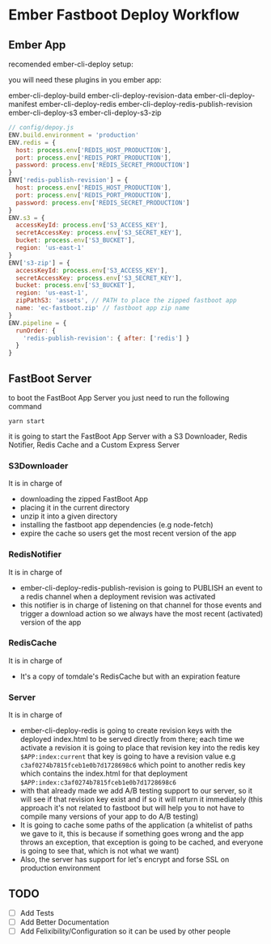 # Ember Fastboot Deploy Workflow

## Ember App

recomended ember-cli-deploy setup:

you will need these plugins in you ember app:

ember-cli-deploy-build
ember-cli-deploy-revision-data
ember-cli-deploy-manifest
ember-cli-deploy-redis
ember-cli-deploy-redis-publish-revision
ember-cli-deploy-s3
ember-cli-deploy-s3-zip

```js
// config/depoy.js
ENV.build.environment = 'production'
ENV.redis = {
  host: process.env['REDIS_HOST_PRODUCTION'],
  port: process.env['REDIS_PORT_PRODUCTION'],
  password: process.env['REDIS_SECRET_PRODUCTION']
}
ENV['redis-publish-revision'] = {
  host: process.env['REDIS_HOST_PRODUCTION'],
  port: process.env['REDIS_PORT_PRODUCTION'],
  password: process.env['REDIS_SECRET_PRODUCTION']
}
ENV.s3 = {
  accessKeyId: process.env['S3_ACCESS_KEY'],
  secretAccessKey: process.env['S3_SECRET_KEY'],
  bucket: process.env['S3_BUCKET'],
  region: 'us-east-1'
}
ENV['s3-zip'] = {
  accessKeyId: process.env['S3_ACCESS_KEY'],
  secretAccessKey: process.env['S3_SECRET_KEY'],
  bucket: process.env['S3_BUCKET'],
  region: 'us-east-1',
  zipPathS3: 'assets', // PATH to place the zipped fastboot app
  name: 'ec-fastboot.zip' // fastboot app zip name
}
ENV.pipeline = {
  runOrder: {
    'redis-publish-revision': { after: ['redis'] }
  }
}
```

## FastBoot Server

to boot the FastBoot App Server you just need to run the following command

`yarn start`

it is going to start the FastBoot App Server with a S3 Downloader, Redis Notifier, Redis Cache and a Custom Express Server

### S3Downloader
It is in charge of

- downloading the zipped FastBoot App
- placing it in the current directory
- unzip it into a given directory
- installing the fastboot app dependencies (e.g node-fetch)
- expire the cache so users get the most recent version of the app


### RedisNotifier
It is in charge of

- ember-cli-deploy-redis-publish-revision is going to PUBLISH an event to a redis channel when a deployment revision was activated
- this notifier is in charge of listening on that channel for those events and trigger a download action so we always have the most recent (activated) version of the app

### RedisCache
It is in charge of

- It's a copy of tomdale's RedisCache but with an expiration feature

### Server
It is in charge of

- ember-cli-deploy-redis is going to create revision keys with the deployed index.html to be served directly from there; each time we activate a revision it is going to place that revision key into the redis key `$APP:index:current` that key is going to have a revision value e.g `c3af0274b7815fceb1e0b7d1728698c6` which point to another redis key which contains the index.html for that deployment `$APP:index:c3af0274b7815fceb1e0b7d1728698c6`
- with that already made we add A/B testing support to our server, so it will see if that revision key exist and if so it will return it immediately (this approach it's not related to fastboot but will help you to not have to compile many versions of your app to do A/B testing)
- It is going to cache some paths of the application (a whitelist of paths we gave to it, this is because if something goes wrong and the app throws an exception, that exception is going to be cached, and everyone is going to see that, which is not what we want)
- Also, the server has support for let's encrypt and forse SSL on production environment


## TODO
- [ ] Add Tests
- [ ] Add Better Documentation
- [ ] Add Felixibility/Configuration so it can be used by other people
